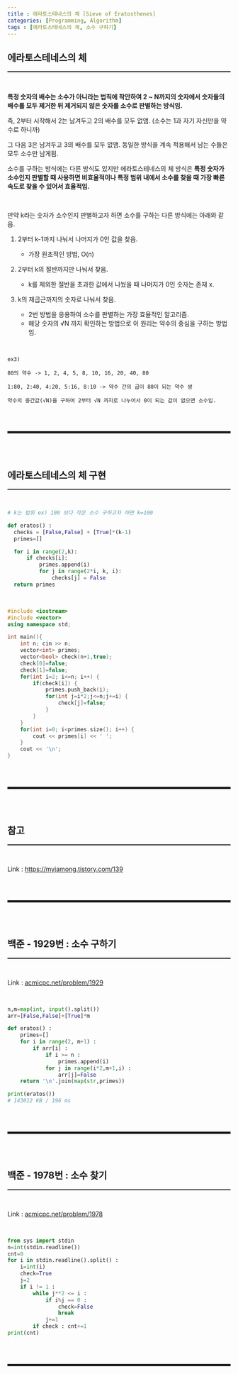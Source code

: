 ```yaml
---
title : 에라토스테네스의 체 [Sieve of Eratosthenes]
categories: [Programming, Algorithm]
tags : [에라토스테네스의 체, 소수 구하기]
---
```


## 에라토스테네스의 체
<hr style="border-top: 1px solid;"><br>

**특정 숫자의 배수는 소수가 아니라는 법칙에 착안하여 2 ~ N까지의 숫자에서 숫자들의 배수를 모두 제거한 뒤 제거되지 않은 숫자를 소수로 판별하는 방식임.**

즉, 2부터 시작해서 2는 남겨두고 2의 배수를 모두 없앰. (소수는 1과 자기 자신만을 약수로 하니까)

그 다음 3은 남겨두고 3의 배수를 모두 없앰. 동일한 방식을 계속 적용해서 남는 수들은 모두 소수만 남게됨.

소수를 구하는 방식에는 다른 방식도 있지만 에라토스테네스의 체 방식은 **특정 숫자가 소수인지 판별할 때 사용하면 비효율적이나 특정 범위 내에서 소수를 찾을 때 가장 빠른 속도로 찾을 수 있어서 효율적임.**

<br>


만약 k라는 숫자가 소수인지 판별하고자 하면 소수를 구하는 다른 방식에는 아래와 같음.

1. 2부터 k-1까지 나눠서 나머지가 0인 값을 찾음.
   + 가장 원초적인 방법, O(n)
 

2. 2부터 k의 절반까지만 나눠서 찾음. 
   + k를 제외한 절반을 초과한 값에서 나눴을 때 나머지가 0인 숫자는 존재 x.


3. k의 제곱근까지의 숫자로 나눠서 찾음.
   + 2번 방법을 응용하여 소수를 판별하는 가장 효율적인 알고리즘.
   + 해당 숫자의 √N 까지 확인하는 방법으로 이 원리는 약수의 중심을 구하는 방법임.

<br>

```
ex3) 

80의 약수 -> 1, 2, 4, 5, 8, 10, 16, 20, 40, 80

1:80, 2:40, 4:20, 5:16, 8:10 -> 약수 간의 곱이 80이 되는 약수 쌍

약수의 중간값(√N)을 구하여 2부터 √N 까지로 나누어서 0이 되는 값이 없으면 소수임.
```

<br><br>
<hr style="border: 2px solid;">
<br><br>

## 에라토스테네스의 체 구현
<hr style="border-top: 1px solid;"><br>

```python
# k는 범위 ex) 100 보다 작은 소수 구하고자 하면 k=100

def eratos() :
  checks = [False,False] + [True]*(k-1)
  primes=[]

  for i in range(2,k):
      if checks[i]:
          primes.append(i)
          for j in range(2*i, k, i):
              checks[j] = False
  return primes
```

<br>

```cpp
#include <iostream>
#include <vector>
using namespace std;

int main(){
	int n; cin >> n;
	vector<int> primes;
	vector<bool> check(n+1,true);
	check[0]=false;
	check[1]=false;
	for(int i=2; i<=n; i++) {
		if(check[i]) {
			primes.push_back(i);
			for(int j=i*2;j<=n;j+=i) {
				check[j]=false;
			}
		}
	}
	for(int i=0; i<primes.size(); i++) {
		cout << primes[i] << ' ';
	}
	cout << '\n';
}
```

<br><br>
<hr style="border: 2px solid;">
<br><br>

## 참고
<hr style="border-top: 1px solid;"><br>

Link 
: <a href="https://myjamong.tistory.com/139" target="_blank">https://myjamong.tistory.com/139</a>

<br><br>
<hr style="border: 2px solid;">
<br><br>

## 백준 - 1929번 : 소수 구하기
<hr style="border-top: 1px solid;"><br>

Link 
: <a href="https://www.acmicpc.net/problem/1929" target="_blank">acmicpc.net/problem/1929</a>

<br>

```python
n,m=map(int, input().split())
arr=[False,False]+[True]*m

def eratos() :
    primes=[]
    for i in range(2, m+1) :
        if arr[i] :
            if i >= n :
                primes.append(i)
            for j in range(i*2,m+1,i) :
                arr[j]=False
    return '\n'.join(map(str,primes))

print(eratos())
# 143012 KB / 196 ms
```

<br><br>
<hr style="border: 2px solid;">
<br><br>

## 백준 - 1978번 : 소수 찾기
<hr style="border-top: 1px solid;"><br>

Link 
: <a href="https://www.acmicpc.net/problem/1978" target="_blank">acmicpc.net/problem/1978</a>

<br>

```python
from sys import stdin
n=int(stdin.readline())
cnt=0
for i in stdin.readline().split() :
    i=int(i)
    check=True
    j=2
    if i != 1 :
        while j**2 <= i :
            if i%j == 0 :
                check=False
                break
            j+=1  
        if check : cnt+=1
print(cnt)
```

<br><br>
<hr style="border: 2px solid;">
<br><br>
